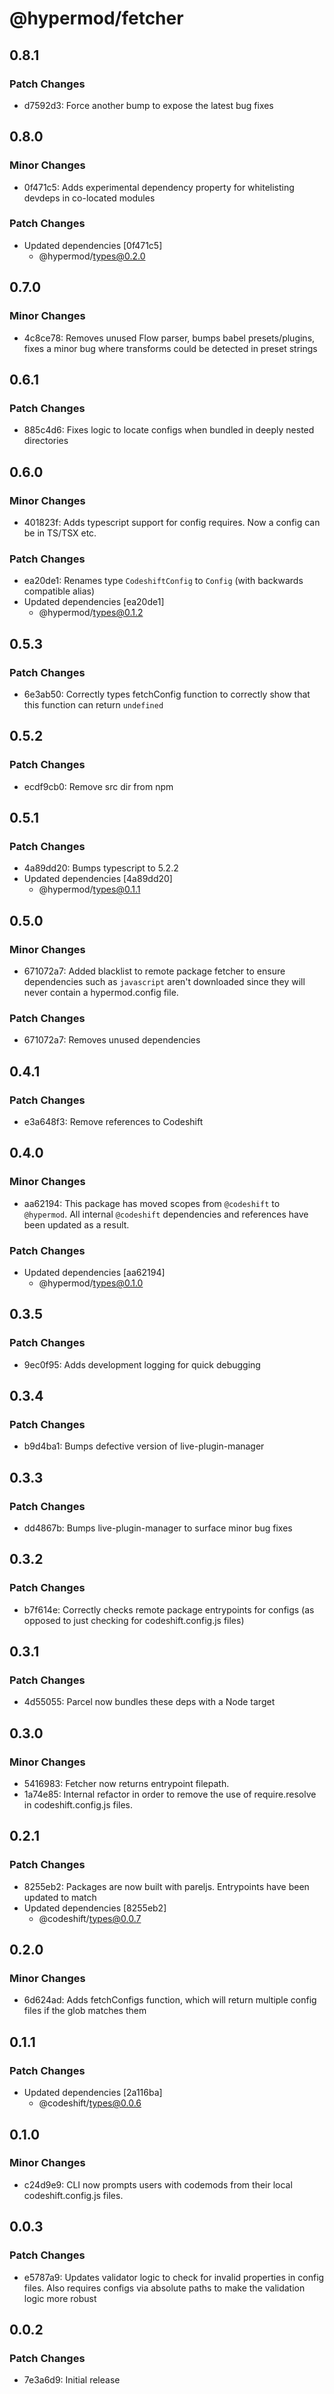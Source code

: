 # @hypermod/fetcher

## 0.8.1

### Patch Changes

- d7592d3: Force another bump to expose the latest bug fixes

## 0.8.0

### Minor Changes

- 0f471c5: Adds experimental dependency property for whitelisting devdeps in co-located modules

### Patch Changes

- Updated dependencies [0f471c5]
  - @hypermod/types@0.2.0

## 0.7.0

### Minor Changes

- 4c8ce78: Removes unused Flow parser, bumps babel presets/plugins, fixes a minor bug where transforms could be detected in preset strings

## 0.6.1

### Patch Changes

- 885c4d6: Fixes logic to locate configs when bundled in deeply nested directories

## 0.6.0

### Minor Changes

- 401823f: Adds typescript support for config requires. Now a config can be in TS/TSX etc.

### Patch Changes

- ea20de1: Renames type `CodeshiftConfig` to `Config` (with backwards compatible alias)
- Updated dependencies [ea20de1]
  - @hypermod/types@0.1.2

## 0.5.3

### Patch Changes

- 6e3ab50: Correctly types fetchConfig function to correctly show that this function can return `undefined`

## 0.5.2

### Patch Changes

- ecdf9cb0: Remove src dir from npm

## 0.5.1

### Patch Changes

- 4a89dd20: Bumps typescript to 5.2.2
- Updated dependencies [4a89dd20]
  - @hypermod/types@0.1.1

## 0.5.0

### Minor Changes

- 671072a7: Added blacklist to remote package fetcher to ensure dependencies such as `javascript` aren't downloaded since they will never contain a hypermod.config file.

### Patch Changes

- 671072a7: Removes unused dependencies

## 0.4.1

### Patch Changes

- e3a648f3: Remove references to Codeshift

## 0.4.0

### Minor Changes

- aa62194: This package has moved scopes from `@codeshift` to `@hypermod`. All internal `@codeshift` dependencies and references have been updated as a result.

### Patch Changes

- Updated dependencies [aa62194]
  - @hypermod/types@0.1.0

## 0.3.5

### Patch Changes

- 9ec0f95: Adds development logging for quick debugging

## 0.3.4

### Patch Changes

- b9d4ba1: Bumps defective version of live-plugin-manager

## 0.3.3

### Patch Changes

- dd4867b: Bumps live-plugin-manager to surface minor bug fixes

## 0.3.2

### Patch Changes

- b7f614e: Correctly checks remote package entrypoints for configs (as opposed to just checking for codeshift.config.js files)

## 0.3.1

### Patch Changes

- 4d55055: Parcel now bundles these deps with a Node target

## 0.3.0

### Minor Changes

- 5416983: Fetcher now returns entrypoint filepath.
- 1a74e85: Internal refactor in order to remove the use of require.resolve in codeshift.config.js files.

## 0.2.1

### Patch Changes

- 8255eb2: Packages are now built with pareljs. Entrypoints have been updated to match
- Updated dependencies [8255eb2]
  - @codeshift/types@0.0.7

## 0.2.0

### Minor Changes

- 6d624ad: Adds fetchConfigs function, which will return multiple config files if the glob matches them

## 0.1.1

### Patch Changes

- Updated dependencies [2a116ba]
  - @codeshift/types@0.0.6

## 0.1.0

### Minor Changes

- c24d9e9: CLI now prompts users with codemods from their local codeshift.config.js files.

## 0.0.3

### Patch Changes

- e5787a9: Updates validator logic to check for invalid properties in config files. Also requires configs via absolute paths to make the validation logic more robust

## 0.0.2

### Patch Changes

- 7e3a6d9: Initial release
